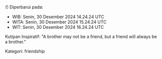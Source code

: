 ⏰ Diperbarui pada:
- WIB: Senin, 30 Desember 2024 14.24.24 UTC
- WITA: Senin, 30 Desember 2024 15.24.24 UTC
- WIT: Senin, 30 Desember 2024 16.24.24 UTC

Kutipan Inspiratif:
"A brother may not be a friend, but a friend will always be a brother."


Kategori: friendship

